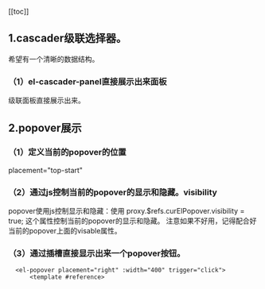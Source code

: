 [[toc]]

## 1.cascader级联选择器。
希望有一个清晰的数据结构。
### （1）el-cascader-panel直接展示出来面板
级联面板直接展示出来。


## 2.popover展示
### （1）定义当前的popover的位置
 placement="top-start"
### （2）通过js控制当前的popover的显示和隐藏。visibility
popover使用js控制显示和隐藏：使用 proxy.$refs.curElPopover.visibility = true;
这个属性控制当前的popover的显示和隐藏。
注意如果不好用，记得配合好当前的popover上面的visable属性。

### （3）通过插槽直接显示出来一个popover按钮。
~~~
  <el-popover placement="right" :width="400" trigger="click">
      <template #reference>

~~~